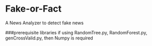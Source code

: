 # Fake-or-Fact
A News Analyzer to detect fake news

###prerequisite libraries
if using RandomTree.py, RandomForest.py, genCrossValid.py, then Numpy is required

